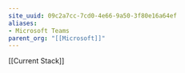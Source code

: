 ```yaml
---
site_uuid: 09c2a7cc-7cd0-4e66-9a50-3f80e16a64ef
aliases:
- Microsoft Teams
parent_org: "[[Microsoft]]"
---
```

[[Current Stack]]

